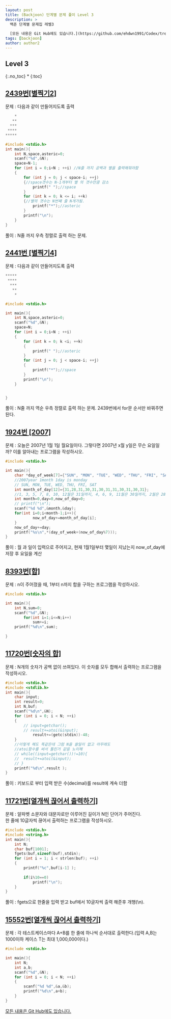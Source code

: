 ```yaml
---
layout: post
title: (Backjoon) 단계별 문제 풀이 Level 3
description: >
  백준 단계별 문제집 레벨3
  
  [모든 내용은 Git Hub에도 있습니다.](https://github.com/ehdwn1991/Codex/tree/master/backjoon/Level_3)
tags: [backjoon]
author: author2
---
```


## Level 3
{:.no_toc}
* 
{:toc}


## [2439번[별찍기2]](https://www.acmicpc.net/problem/2439)
문제  : 다음과 같이 만들어지도록 출력

```c
	*
   **
  ***
 ****
*****
```

```c
#include <stdio.h>
int main(){
	int N,space,asteric=0;
	scanf("%d",&N);
	space=N-1;
	for (int i = 0;i<N ; ++i) //N줄 까지 공백과 별을 출력해줘야함
	{	
		for (int j = 0; j < space-i; ++j)
		{//space갯수는 N-1개부터 별 의 갯수만큼 감소
			printf(" ");//space
		}
		for (int k = 0; k <= i; ++k)
		{//별의 갯수는 N번째 줄 N개가됨.
			printf("*");//asteric
		}
		printf("\n");
	}
}
```

풀이 :  N줄 까지 우측 정렬로 출력 하는 문제.



## [2441번 [별찍기4]](https://www.acmicpc.net/problem/2441)
문제  : 다음과 같이 만들어지도록 출력

```c
*****
 ****
  ***
   **
    *
```

```c
#include <stdio.h>

int main(){
	int N,space,asteric=0;
	scanf("%d",&N);
	space=N;
	for (int i = 0;i<N ; ++i)
	{	
		for (int k = 0; k <i; ++k)
		{
			printf(" ");//asteric
		}
		for (int j = 0; j < space-i; ++j)
		{
			printf("*");//space
		}
		printf("\n");
	}


}
```

풀이 :  N줄 까지 역순 우측 정렬로 출력 하는 문제. 2439번에서 for문 순서만 바꿔주면 된다.


## [1924번 [2007]](https://www.acmicpc.net/problem/1924)
문제  : 오늘은 2007년 1월 1일 월요일이다. 그렇다면 2007년 x월 y일은 무슨 요일일까? 이를 알아내는 프로그램을 작성하시오.

```c
#include <stdio.h>

int main(){
	char *day_of_week[7]={"SUN", "MON", "TUE", "WED", "THU", "FRI", "SAT"};
	//2007year 1month 1day is monday
	// SUN, MON, TUE, WED, THU, FRI, SAT
	int month_of_day[12]={31,28,31,30,31,30,31,31,30,31,30,31};
	//1, 3, 5, 7, 8, 10, 12월은 31일까지, 4, 6, 9, 11월은 30일까지, 2월은 28일까
	int month=0,day=0,now_of_day=0;
	// printf("\n");
	scanf("%d %d",&month,&day);
	for(int i=0;i<month-1;i++){
			now_of_day+=month_of_day[i];
	}
	now_of_day+=day;
	printf("%s\n",*(day_of_week+(now_of_day%7)));
}
```

풀이 : 월 과 일이 입력으로 주어지고, 현재 1월1일부터 몇일이 지났는지 now_of_day에 저장 후 요일을 계산  

## [8393번[합]](https://www.acmicpc.net/problem/1924)
문제  : n이 주어졌을 때, 1부터 n까지 합을 구하는 프로그램을 작성하시오.
```c
#include <stdio.h>

int main(){
    int N,sum=0;
    scanf("%d",&N);
        for(int i=1;i<=N;i++)
            sum+=i;
    printf("%d\n",sum);
    
}
```

## [11720번[숫자의 합]](https://www.acmicpc.net/problem/11720)
문제 : N개의 숫자가 공백 없이 쓰여있다. 이 숫자를 모두 합해서 출력하는 프로그램을 작성하시오.  

```c
#include <stdio.h>
#include <stdlib.h>
int main(){
	char input;
	int result=0;
	int N,buf;
	scanf("%d\n",&N);
	for (int i = 0; i < N; ++i)
	{
		// input=getchar();
		// result+=atoi(&input);
			result+=(getc(stdin))-48;
	}
	//이렇게 해도 똑같은데 그럼 N을 쓸일이 없고 아무래도
    //atoi함수를 써서 틀린거 같음 노이해
	// while((input=getchar())!=10){
	// 	result+=atoi(&input);
	// }
	printf("%d\n",result );
}
```
풀이 : 키보드로 부터 입력 받은 수(decimal)를 result에 계속 더함  


## [11721번[열개씩 끊어서 출력하기]](https://www.acmicpc.net/problem/11720)
문제 : 알파벳 소문자와 대문자로만 이루어진 길이가 N인 단어가 주어진다.   
한 줄에 10글자씩 끊어서 출력하는 프로그램을 작성하시오.  

```c
#include <stdio.h>
#include <string.h>
int main(){
	int N;
	char buf[1001];
	fgets(buf,sizeof(buf),stdin);
	for (int i = 1; i < strlen(buf); ++i)
	{
		printf("%c",buf[i-1] );
		
		if(i%10==0)
			printf("\n");
	}
}
```
풀이 : fgets으로 한줄을 입력 받고 buf에서 10글자씩 출력 해준후 개행(\n).   

## [15552번[열개씩 끊어서 출력하기]](https://www.acmicpc.net/problem/15552)
문제 : 각 테스트케이스마다 A+B를 한 줄에 하나씩 순서대로 출력한다.(입력 A,B는 1000이하 케이스 T는 최대 1,000,000이다.)  

```c
#include <stdio.h>

int main(){
	int N;
	int a,b;
	scanf("%d",&N);
	for (int i = 0; i < N; ++i)
	{
		scanf("%d %d",&a,&b);
		printf("%d\n",a+b);
	}
}
```

[모든 내용은 Git Hub에도 있습니다.](https://github.com/ehdwn1991/Codex/tree/master/backjoon/Level_3)